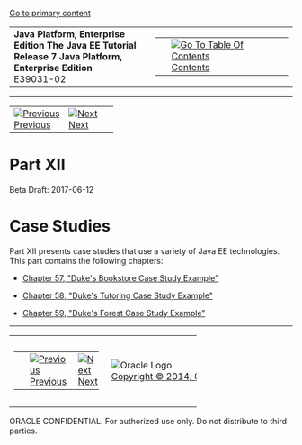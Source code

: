 [Go to primary content](#BEGIN)

<table>
<colgroup>
<col width="50%" />
<col width="50%" />
</colgroup>
<tbody>
<tr class="odd">
<td><strong>Java Platform, Enterprise Edition The Java EE Tutorial</strong><br />
<strong>Release 7 Java Platform, Enterprise Edition</strong><br />
E39031-02</td>
<td><table>
<tbody>
<tr class="odd">
<td> </td>
<td><a href="toc.htm"><img src="../../dcommon/gifs/toc.gif" alt="Go To Table Of Contents" /><br />
<span class="icon">Contents</span></a></td>
</tr>
</tbody>
</table></td>
</tr>
</tbody>
</table>

-----

<table>
<tbody>
<tr class="odd">
<td><a href="concurrency-utilities007.htm"><img src="../../dcommon/gifs/leftnav.gif" alt="Previous" /><br />
<span class="icon">Previous</span></a> </td>
<td><a href="dukes-bookstore.htm"><img src="../../dcommon/gifs/rightnav.gif" alt="Next" /><br />
<span class="icon">Next</span></a></td>
<td> </td>
</tr>
</tbody>
</table>

# Part XII  

Beta Draft: 2017-06-12

# Case Studies

Part XII presents case studies that use a variety of Java EE
technologies. This part contains the following chapters:

  - [Chapter 57, "Duke's Bookstore Case Study
    Example"](dukes-bookstore.htm#GLNVI)

  - [Chapter 58, "Duke's Tutoring Case Study
    Example"](dukes-tutoring.htm#GKAEE)

  - [Chapter 59, "Duke's Forest Case Study
    Example"](dukes-forest.htm#GLNPW)

-----

<table style="width:66%;">
<colgroup>
<col width="33%" />
<col width="0%" />
<col width="33%" />
</colgroup>
<tbody>
<tr class="odd">
<td><table style="width:96%;">
<colgroup>
<col width="0%" />
<col width="48%" />
<col width="48%" />
</colgroup>
<tbody>
<tr class="odd">
<td> </td>
<td><a href="concurrency-utilities007.htm"><img src="../../dcommon/gifs/leftnav.gif" alt="Previous" /><br />
<span class="icon">Previous</span></a> </td>
<td><a href="dukes-bookstore.htm"><img src="../../dcommon/gifs/rightnav.gif" alt="Next" /><br />
<span class="icon">Next</span></a></td>
</tr>
</tbody>
</table></td>
<td><img src="../../dcommon/gifs/oracle.gif" alt="Oracle Logo" class="copyrightlogo" /> <a href="../../dcommon/html/cpyr.htm"><br />
<span class="copyrightlogo">Copyright © 2014, Oracle and/or its affiliates. All rights reserved.</span></a></td>
<td><table>
<tbody>
<tr class="odd">
<td> </td>
<td><a href="toc.htm"><img src="../../dcommon/gifs/toc.gif" alt="Go To Table Of Contents" /><br />
<span class="icon">Contents</span></a></td>
</tr>
</tbody>
</table></td>
</tr>
</tbody>
</table>

ORACLE CONFIDENTIAL. For authorized use only. Do not distribute to third parties.
